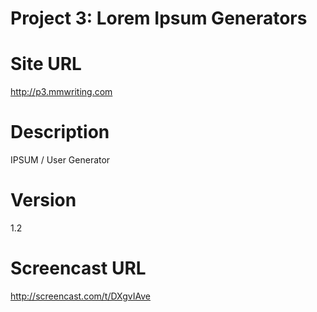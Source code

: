 # Project 3: Lorem Ipsum Generators

# Site URL
http://p3.mmwriting.com

# Description
IPSUM / User Generator

# Version
1.2

# Screencast URL
http://screencast.com/t/DXgvIAve
